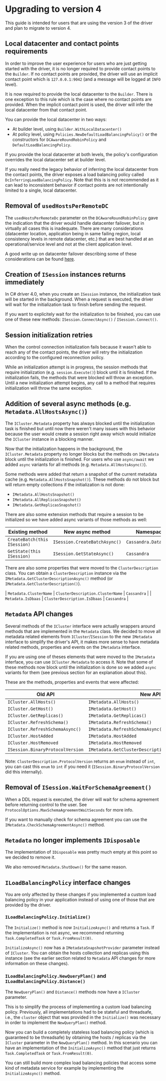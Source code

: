 # Upgrading to version 4

This guide is intended for users that are using the version 3 of the driver and plan to migrate to version 4.

## Local datacenter and contact points requirements

In order to improve the user experience for users who are just getting started with the driver, it is no longer required to provide contact points to the `Builder`. If no contact points are provided, the driver will use an implicit contact point which is `127.0.0.1:9042` (and a message will be logged at `INFO` level).

It is now required to provide the local datacenter to the `Builder`. There is one exception to this rule which is the case where no contact points are provided. When the implicit contact point is used, the driver will infer the local datacenter from that contact point.

You can provide the local datacenter in two ways:

- At builder level, using `Builder.WithLocalDatacenter()`
- At policy level, using `Policies.NewDefaultLoadBalancingPolicy()` or the constructors for `DCAwareRoundRobinPolicy` and `DefaultLoadBalancingPolicy`.

If you provide the local datacenter at both levels, the policy's configuration overrides the local datacenter set at builder level.

If you really need the legacy behavior of inferring the local datacenter from the contact points, the driver exposes a load balancing policy called `DcInferringLoadBalancingPolicy`. Note that this is is not recommended as it can lead to inconsistent behavior if contact points are not intentionally limited to a single, local datacenter.

## Removal of `usedHostsPerRemoteDC`

The `usedHostsPerRemoteDc` parameter on the `DCAwareRoundRobinPolicy` gave the indication that the driver would handle datacenter failover, but in virtually all cases this is inadequate. There are many considerations (datacenter location, application being in same failing region, local consistency levels in remote datacenter, etc.) that are best handled at an operational/service level and not at the client application level.

A good write up on datacenter failover describing some of these considerations can be found [here][dc-failover-post].

## Creation of `ISession` instances returns immediately

In C# driver 4.0, when you create an `ISession` instance, the initialization task will be started in the background. When a request is executed, the driver will wait for the initialization task to finish before sending the request.

If you want to explicitely wait for the initialization to be finished, you can use one of these new methods: `ISession.ConnectAsync()` / `ISession.Connect()`.

## Session initialization retries

When the control connection initialization fails because it wasn't able to reach any of the contact points, the driver will retry the initialization according to the configured reconnection policy.

While an initialization attempt is in progress, the session methods that require initialization (e.g. `session.Execute()`) block until it is finished. If the initialization fails, the methods that were blocked will throw an exception. Until a new initialization attempt begins, any call to a method that requires initialization will throw the same exception.

## Addition of several async methods (e.g. `Metadata.AllHostsAsync()`)

The `ICluster.Metadata` property has always blocked until the initialization task is finished but until now there weren't many issues with this behavior because the user would create a session right away which would initialize the `ICluster` instance in a blocking manner.

Now that the initialization happens in the background, the `ICluster.Metadata` property no longer blocks but the methods on `IMetadata` block until the initialization is finished. For users who use `async/await` we added `async` variants for all methods (e.g. `Metadata.AllHostsAsync()`).

Some methods were added that return a snapshot of the current metadata cache (e.g. `Metadata.AllHostsSnapshot()`). These methods do not block but will return empty collections if the initialization is not done:

- `IMetadata.AllHostsSnapshot()`
- `IMetadata.AllReplicasSnapshot()`
- `IMetadata.GetReplicasSnapshot()`

There are also some extension methods that require a session to be initialized so we have added async variants of those methods as well:

| Existing method              | New async method              | Namespace             |
|------------------------------|-------------------------------|-----------------------|
| `CreateBatch(this ISession)` | `ISession.CreateBatchAsync()` | `Cassandra.Data.Linq` |
| `GetState(this ISession)`    | `ISession.GetStateAsync()`    | `Cassandra`           |

There are also some properties that were moved to the `ClusterDescription` class. You can obtain a `ClusterDescription` instance via the `IMetadata.GetClusterDescriptionAsync()` method (or `IMetadata.GetClusterDescription()`).

| `Metadata.ClusterName`       | `ClusterDescription.ClusterName`   | `Cassandra`           |
| `Metadata.IsDbaas`           | `ClusterDescription.IsDbaas`       | `Cassandra`           |

## `Metadata` API changes

Several methods of the `ICluster` interface were actually wrappers around methods that are implemented in the `Metadata` class. We decided to move all metadata related elements from `ICluster`/`ISession` to the new `IMetadata` interface to simplify the driver's API, it makes more sense to have metadata related methods, properties and events on the `IMetadata` interface.

If you are using one of theses elements that were moved to the `IMetadata` interface, you can use `ICluster.Metadata` to access it. Note that some of these methods now block until the initialization is done so we added `async` variants for them (see previous section for an explanation about this).

These are the methods, properties and events that were affected:

| Old API                            | New API                           |
|------------------------------------|-----------------------------------|
| `ICluster.AllHosts()`              | `IMetadata.AllHosts()`             |
| `ICluster.GetHost()`               | `IMetadata.GetHost()`              |
| `ICluster.GetReplicas()`           | `IMetadata.GetReplicas()`          |
| `ICluster.RefreshSchema()`         | `IMetadata.RefreshSchema()`        |
| `ICluster.RefreshSchemaAsync()`    | `IMetadata.RefreshSchemaAsync()`   |
| `ICluster.HostAdded`               | `IMetadata.HostAdded`              |
| `ICluster.HostRemoved`             | `IMetadata.HostRemoved`            |
| `ISession.BinaryProtocolVersion`   | `IMetadata.GetClusterDescription().ProtocolVersion`        |

Note: `ClusterDescription.ProtocolVersion` returns an `enum` instead of `int`, you can cast this `enum` to `int` if you need it (`ISession.BinaryProtocolVersion` did this internally).

## Removal of `ISession.WaitForSchemaAgreement()`

When a DDL request is executed, the driver will wait for schema agreement before returning control to the user. See `ProtocolOptions.MaxSchemaAgreementWaitSeconds` for more info.

If you want to manually check for schema agreement you can use the `IMetadata.CheckSchemaAgreementAsync()` method.

## `Metadata` no longer implements `IDisposable`

The implementation of `IDisposable` was pretty much empty at this point so we decided to remove it.

We also removed `Metadata.ShutDown()` for the same reason.

## `ILoadBalancingPolicy` interface changes

You are only affected by these changes if you implemented a custom load balancing policy in your application instead of using one of those that are provided by the driver.

### `ILoadBalancingPolicy.Initialize()`

The `Initialize()` method is now `InitializeAsync()` and returns a `Task`. If the implementation is not async, we recommend returning `Task.CompletedTask` or `Task.FromResult(0)`.

 `InitializeAsync()` now has a `IMetadataSnapshotProvider` parameter instead of `ICluster`. You can obtain the hosts collection and replicas using this instance (see the earlier section related to `Metadata` API changes for more information on these changes).

### `ILoadBalancingPolicy.NewQueryPlan()` and `ILoadBalancingPolicy.Distance()`

The `NewQueryPlan()` and `Distance()` methods now have a `ICluster` parameter.

This is to simplify the process of implementing a custom load balancing policy. Previously, all implementations had to be stateful and threadsafe, i.e., the `cluster` object that was provided in the `Initialize()` was necessary in order to implement the `NewQueryPlan()` method.

Now you can build a completely stateless load balancing policy (which is guaranteed to be threadsafe) by obtaining the hosts / replicas via the `ICluster` parameter in the `NewQueryPlan()` method. In this scenario you can have an implementation of the `InitializeAsync()` method that just returns `Task.CompletedTask` or `Task.FromResult(0)`.

You can still build more complex load balancing policies that access some kind of metadata service for example by implementing the `InitializeAsync()` method.

[dc-failover-post]: https://medium.com/@foundev/cassandra-local-quorum-should-stay-local-c174d555cc57